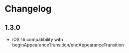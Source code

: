# Changelog

## 1.3.0

* iOS 16 compatibility with beginAppearanceTransition/endAppearanceTransition
